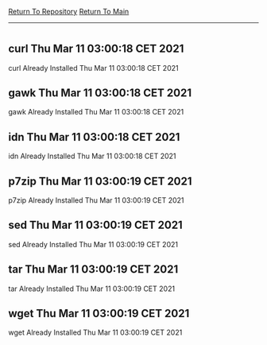 [Return To Repository](https://github.com/bast69/piholeparser/)
[Return To Main](https://github.com/bast69/piholeparser/blob/master/RecentRunLogs/Mainlog.md)
____________________________________
# 
## curl Thu Mar 11 03:00:18 CET 2021
curl Already Installed Thu Mar 11 03:00:18 CET 2021
## gawk Thu Mar 11 03:00:18 CET 2021
gawk Already Installed Thu Mar 11 03:00:18 CET 2021
## idn Thu Mar 11 03:00:18 CET 2021
idn Already Installed Thu Mar 11 03:00:18 CET 2021
## p7zip Thu Mar 11 03:00:19 CET 2021
p7zip Already Installed Thu Mar 11 03:00:19 CET 2021
## sed Thu Mar 11 03:00:19 CET 2021
sed Already Installed Thu Mar 11 03:00:19 CET 2021
## tar Thu Mar 11 03:00:19 CET 2021
tar Already Installed Thu Mar 11 03:00:19 CET 2021
## wget Thu Mar 11 03:00:19 CET 2021
wget Already Installed Thu Mar 11 03:00:19 CET 2021
